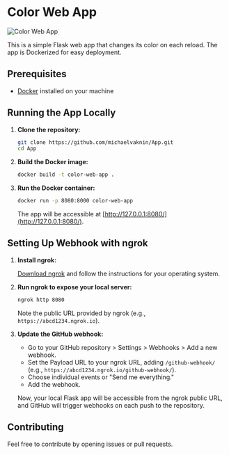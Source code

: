 # Color Web App

![Color Web App](link_to_your_app_screenshot_or_logo.png)

This is a simple Flask web app that changes its color on each reload. The app is Dockerized for easy deployment.

## Prerequisites

- [Docker](https://www.docker.com/) installed on your machine

## Running the App Locally

1. **Clone the repository:**

    ```bash
    git clone https://github.com/michaelvaknin/App.git
    cd App
    ```

2. **Build the Docker image:**

    ```bash
    docker build -t color-web-app .
    ```

3. **Run the Docker container:**

    ```bash
    docker run -p 8080:8000 color-web-app
    ```

   The app will be accessible at [http://127.0.0.1:8080/](http://127.0.0.1:8080/).

## Setting Up Webhook with ngrok

1. **Install ngrok:**

   [Download ngrok](https://ngrok.com/download) and follow the instructions for your operating system.

2. **Run ngrok to expose your local server:**

    ```bash
    ngrok http 8080
    ```

    Note the public URL provided by ngrok (e.g., `https://abcd1234.ngrok.io`).

3. **Update the GitHub webhook:**

    - Go to your GitHub repository > Settings > Webhooks > Add a new webhook.
    - Set the Payload URL to your ngrok URL, adding `/github-webhook/` (e.g., `https://abcd1234.ngrok.io/github-webhook/`).
    - Choose individual events or "Send me everything."
    - Add the webhook.

   Now, your local Flask app will be accessible from the ngrok public URL, and GitHub will trigger webhooks on each push to the repository.

## Contributing

Feel free to contribute by opening issues or pull requests.

